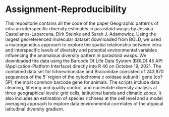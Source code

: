 # Assignment-Reproducibility
This repositorie contains all the code of the paper Geographic patterns of intra an interspecific diversity estimates in parasitoid wasps by Jessica Castellanos-Labarcena, Dirk Steinke and Sarah J. Adamowicz. Using the largest georeferenced molecular dataset downloaded from BOLD, we used a macrogenetics approach to explore the spatial relationship between intra- and interspecific levels of diversity and potential environmental variables influencing the anomalous diversity pattern in parasitoid wasps. We downloaded the data using the Barcode Of Life Data System (BOLD) 45 API (Application-Platform Interface) directly into R 46 on October 19, 2021. The combined data set for Ichneumonidae and Braconidae consisted of 243,870 sequences of the 5’ region of the cytochrome c oxidase subunit I gene (co1-5P), the most common barcode gene for animals. The scripts include data cleaning, filtering and quality control, and nucleotide diversity analysis at three geographical levels: grid cells, latitudinal bands and climatic zones. It also includes an estimation of species richness at the cell level and a model averaging approach to explore data environmental correlates of the atypical latitudinal diversity gradient.
